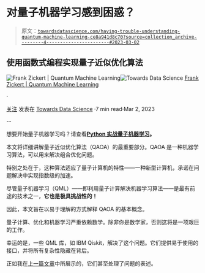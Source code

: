 # 对量子机器学习感到困惑？

> 原文：[`towardsdatascience.com/having-trouble-understanding-quantum-machine-learning-ce8a941d8c70?source=collection_archive---------4-----------------------#2023-03-02`](https://towardsdatascience.com/having-trouble-understanding-quantum-machine-learning-ce8a941d8c70?source=collection_archive---------4-----------------------#2023-03-02)

## 使用函数式编程实现量子近似优化算法

[](https://pyqml.medium.com/?source=post_page-----ce8a941d8c70--------------------------------)![Frank Zickert | Quantum Machine Learning](https://pyqml.medium.com/?source=post_page-----ce8a941d8c70--------------------------------)[](https://towardsdatascience.com/?source=post_page-----ce8a941d8c70--------------------------------)![Towards Data Science](https://towardsdatascience.com/?source=post_page-----ce8a941d8c70--------------------------------) [Frank Zickert | Quantum Machine Learning](https://pyqml.medium.com/?source=post_page-----ce8a941d8c70--------------------------------)

·

[关注](https://medium.com/m/signin?actionUrl=https%3A%2F%2Fmedium.com%2F_%2Fsubscribe%2Fuser%2Feebfab42a2c4&operation=register&redirect=https%3A%2F%2Ftowardsdatascience.com%2Fhaving-trouble-understanding-quantum-machine-learning-ce8a941d8c70&user=Frank+Zickert+%7C+Quantum+Machine+Learning&userId=eebfab42a2c4&source=post_page-eebfab42a2c4----ce8a941d8c70---------------------post_header-----------) 发表在 [Towards Data Science](https://towardsdatascience.com/?source=post_page-----ce8a941d8c70--------------------------------) ·7 min read·Mar 2, 2023[](https://medium.com/m/signin?actionUrl=https%3A%2F%2Fmedium.com%2F_%2Fvote%2Ftowards-data-science%2Fce8a941d8c70&operation=register&redirect=https%3A%2F%2Ftowardsdatascience.com%2Fhaving-trouble-understanding-quantum-machine-learning-ce8a941d8c70&user=Frank+Zickert+%7C+Quantum+Machine+Learning&userId=eebfab42a2c4&source=-----ce8a941d8c70---------------------clap_footer-----------)

--

[](https://medium.com/m/signin?actionUrl=https%3A%2F%2Fmedium.com%2F_%2Fbookmark%2Fp%2Fce8a941d8c70&operation=register&redirect=https%3A%2F%2Ftowardsdatascience.com%2Fhaving-trouble-understanding-quantum-machine-learning-ce8a941d8c70&source=-----ce8a941d8c70---------------------bookmark_footer-----------)

想要开始量子机器学习吗？请查看[**Python 实战量子机器学习**](https://www.pyqml.com/volume1?provider=medium&origin=troubleunderstanding)**。**

本文将详细讲解量子近似优化算法（QAOA）的最重要部分。QAOA 是一种机器学习算法，可以用来解决组合优化问题。

特别之处在于，这种算法适应了量子计算机的特性——一种新型计算机，承诺在问题解决中实现指数级的加速。

尽管量子机器学习（QML）——即利用量子计算解决机器学习算法——是最有前途的技术之一，**它也是极具挑战性的！**

因此，本文旨在以易于理解的方式解释 QAOA 的基本概念。

量子计算、优化和机器学习严重依赖数学。除非你是数学家，否则这将是一项艰巨的工作。

幸运的是，一些 QML 库，如 IBM Qiskit，解决了这个问题。它们提供易于使用的接口，并将所有复杂性隐藏在背后。

正如我在[上一篇文章](https://medium.com/@pyqml/quantum-wildfire-fighting-e828497b7b89)中所展示的，它们甚至处理了问题的表述。

